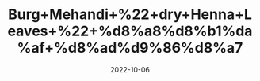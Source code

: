 ---
title: 'Burg+Mehandi+%22+dry+Henna+Leaves+%22+%d8%a8%d8%b1%da%af+%d8%ad%d9%86%d8%a7'
date: '2022-10-06' 
metatag: '' 
inventory: '0' 
draft: false 
# meta description 
shortDescripton: 'Henna%ef%bf%bdhas+many+other+health%ef%bf%bdbenefits%ef%bf%bdlike+it+can+be+used+as+an+anti+%e2%80%93+bacterial+paste+or+anti+%e2%80%93+fungal+paste.+It+can+also+be+used+to+enhance+the+growth+of+hair.'
description: 'Herb'
longdescription: ''
featured: True
# product Price
price: '30.0'
# Product Short Description
shortDescription: 'Henna%ef%bf%bdhas+many+other+health%ef%bf%bdbenefits%ef%bf%bdlike+it+can+be+used+as+an+anti+%e2%80%93+bacterial+paste+or+anti+%e2%80%93+fungal+paste.+It+can+also+be+used+to+enhance+the+growth+of+hair.'
productID: 'E5049015-0C27-ED11-9968-005056B3A416'
type: 'products'
category: 'Herb' 
thumnailproduct: 'https://eraconnect.blob.core.windows.net/product-images/aminsaddiquidawakhana/E5049015-0C27-ED11-9968-005056B3A416.webp' 
images:
  - image: 'https://eraconnect.blob.core.windows.net/product-images/aminsaddiquidawakhana/E5049015-0C27-ED11-9968-005056B3A416.webp'  
Variants:
---